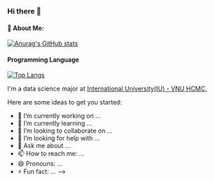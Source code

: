 ### Hi there 👋

#### 📌 About Me:

[![Anurag's GitHub stats](https://github-readme-stats.vercel.app/api?username=TinChung41)](https://github.com/anuraghazra/github-readme-stats)

#### Programming Language 
[![Top Langs](https://github-readme-stats.vercel.app/api/top-langs/?username=TinChung41&layout=donut-vertical)](https://github.com/anuraghazra/github-readme-stats)

I'm a data science major at [International University(IU) - VNU HCMC](https://hcmiu.edu.vn/),

Here are some ideas to get you started:

- 🔭 I’m currently working on ...
- 🌱 I’m currently learning ...
- 👯 I’m looking to collaborate on ...
- 🤔 I’m looking for help with ...
- 💬 Ask me about ...
- 📫 How to reach me: ...
- 😄 Pronouns: ...
- ⚡ Fun fact: ...
-->
